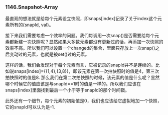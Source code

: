 ### 1146.Snapshot-Array

最直观的想法就是给每个元素设立快照，即snaps[index]记录了关于index这个元素所有的{snapId, val}。

接下来我们需要考虑一个效率的问题。我们每调用一次snap()是否需要给每个元素都新建一次快照呢？显然如果大多数元素都没有更新过的话，再添加一次快照的效率不高。所以我们可以设置一个changed的集合，里面只存放上一次snap()之后变动过的元素，也就是被set()过的元素。

这样的话，我们会发现对于每个元素而言，它被记录的snapId并不是连续的。比如说snaps[index]={{1,4},{3,8}}，即该元素在第一次拍快照时的值是4，第三次拍快照时的值是8. 那么我们在第二次拍快照的时候，该元素的值是什么呢？显然哪个时候它的值应该是与snapId==1时的值是一样的。所以我们应该在snaps[index]里面找到最后一个小于等于snapId的那个时间戳。

此外还有一个细节，每个元素的初始值是0，我们也应该给它虚拟地加一个快照，它的snapId可以认为是-1.
